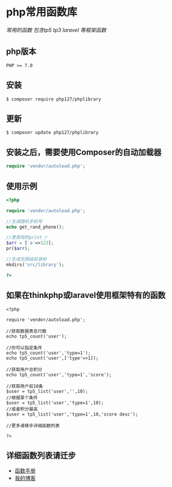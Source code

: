 # php常用函数库

###### 常用的函数 包含tp5 tp3 laravel 等框架函数


## php版本

```
PHP >= 7.0
```
## 安装

```shell
$ composer require php127/phplibrary
```

## 更新

```shell
$ composer update php127/phplibrary
```

## 安装之后，需要使用Composer的自动加载器

```php
require 'vendor/autoload.php';
```

## 使用示例

```php
<?php

require 'vendor/autoload.php';

//生成随机手机号
echo get_rand_phone();

//更直观的print_r
$arr = ['a'=>123];
pr($arr);

//生成无限级目录树
mkdirs('src/library');

?>
```

## 如果在thinkphp或laravel使用框架特有的函数
```
<?php

require 'vendor/autoload.php';

//获取数据表总行数
echo tp5_count('user');

//你可以指定条件
echo tp5_count('user','type=1');
echo tp5_count('user',['type'=>1]);

//获取用户总积分
echo tp5_count('user','type=1','score');

//获取用户前10条
$user = tp5_list('user','',10);
//根据某个条件
$user = tp5_list('user','type=1',10);
//或者积分最高
$user = tp5_list('user','type=1',10,'score desc');

//更多请移步详细函数列表

?>
```

## 详细函数列表请迁步

- [函数手册](http://library.php127.com/)
- [我的博客](http://blog.php127.com/)